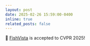 ```yaml
---
layout: post
date: 2025-02-26 15:59:00-0400
inline: true
related_posts: false
---
```


📜 [FishVista](https://arxiv.org/abs/2407.08027) is accepted to CVPR 2025!